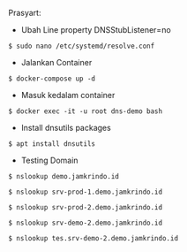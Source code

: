 Prasyart:
- Ubah Line property DNSStubListener=no
```shell
$ sudo nano /etc/systemd/resolve.conf
```
- Jalankan Container

```shell
$ docker-compose up -d
```
- Masuk kedalam container 
```shell
$ docker exec -it -u root dns-demo bash
```
- Install dnsutils packages
```shell
$ apt install dnsutils
```
- Testing Domain
```shell
$ nslookup demo.jamkrindo.id
```
```shell
$ nslookup srv-prod-1.demo.jamkrindo.id
```

```shell
$ nslookup srv-prod-2.demo.jamkrindo.id
```

```shell
$ nslookup srv-demo-2.demo.jamkrindo.id
```

```shell
$ nslookup tes.srv-demo-2.demo.jamkrindo.id
```